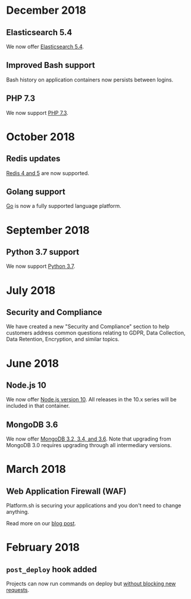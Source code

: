 # December 2018

## Elasticsearch 5.4

We now offer [Elasticsearch 5.4](/configuration/services/elasticsearch.md).

## Improved Bash support

Bash history on application containers now persists between logins.

## PHP 7.3

We now support [PHP 7.3](/languages/php.md).

# October 2018

## Redis updates

[Redis 4 and 5](/configuration/services/redis.md) are now supported.

## Golang support

[Go](/languages/go.md) is now a fully supported language platform.

# September 2018

## Python 3.7 support

We now support [Python 3.7](/languages/python.md).

# July 2018

## Security and Compliance

We have created a new "Security and Compliance" section to help customers address common questions relating to GDPR, Data Collection, Data Retention, Encryption, and similar topics.

# June 2018

## Node.js 10

We now offer [Node.js version 10](/languages/nodejs.md). All releases in the 10.x series will be included in that container.

## MongoDB 3.6

We now offer [MongoDB 3.2, 3.4, and 3.6](/configuration/services/mongodb.md). Note that upgrading from MongoDB 3.0 requires upgrading through all intermediary versions.

# March 2018

## Web Application Firewall (WAF)

Platform.sh is securing your applications and you don't need to change anything.

Read more on our [blog post](https://platform.sh/blog/announcing-the-platformsh-waf).

# February 2018

## `post_deploy` hook added

Projects can now run commands on deploy but [without blocking new requests](/configuration/app/build.html#post-deploy-hook).
